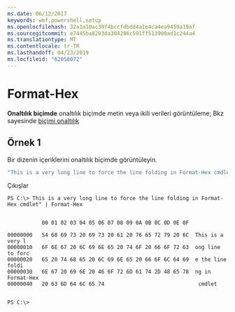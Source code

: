 ```yaml
---
ms.date: 06/12/2017
keywords: wmf,powershell,setup
ms.openlocfilehash: 32a1a10ac30f4bccfdbdd4a1e4ca4ea9459a19af
ms.sourcegitcommit: e7445ba8203da304286c591ff513900ad1c244a4
ms.translationtype: MT
ms.contentlocale: tr-TR
ms.lasthandoff: 04/23/2019
ms.locfileid: "62058072"
---
```

# <a name="format-hex"></a>Format-Hex
**Onaltılık biçimde** onaltılık biçimde metin veya ikili verileri görüntüleme; Bkz sayesinde [biçimi onaltılık](https://msdn.microsoft.com/powershell/reference/5.1/microsoft.powershell.utility/format-hex)

## <a name="example-1"></a>Örnek 1
Bir dizenin içeriklerini onaltılık biçimde görüntüleyin.

```powershell
"This is a very long line to force the line folding in Format-Hex cmdlet" | Format-Hex
```

Çıkışlar
```
PS C:\> This is a very long line to force the line folding in Format-Hex cmdlet" | Format-Hex


           00 01 02 03 04 05 06 07 08 09 0A 0B 0C 0D 0E 0F

00000000   54 68 69 73 20 69 73 20 61 20 76 65 72 79 20 6C  This is a very l
00000010   6F 6E 67 20 6C 69 6E 65 20 74 6F 20 66 6F 72 63  ong line to forc
00000020   65 20 74 68 65 20 6C 69 6E 65 20 66 6F 6C 64 69  e the line foldi
00000030   6E 67 20 69 6E 20 46 6F 72 6D 61 74 2D 48 65 78  ng in Format-Hex
00000040   20 63 6D 64 6C 65 74                              cmdlet


PS C:\>
```
